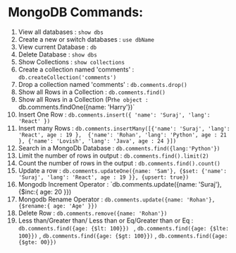 # MongoDB Commands:

1) View all databases : `show dbs`
2) Create a new or switch databases : `use dbName`
3) View current Database : `db`
4) Delete Database : `show dbs`
5) Show Collections : `show collections`
6) Create a collection named 'comments' : `db.createCollection('comments')`
7) Drop a collection named 'comments' : `db.comments.drop()`
8) Show all Rows in a Collection : `db.comments.find()`
9) Show all Rows in a Collection (Pr`he object : `db.comments.findOne({name: 'Harry'})`
11) Insert One Row : `db.comments.insert({
    'name': 'Suraj',
    'lang': 'React'
 })`
 12) Insert many Rows : `db.comments.insertMany([{'name': 'Suraj',
    'lang': 'React',
    age : 19
    }, 
    {'name': 'Rohan',
    'lang': 'Python',
     age : 21
    },
    {'name': 'Lovish',
    'lang': 'Java',
     age : 24
}])`
13) Search in a MongoDb Database : `db.comments.find({lang:'Python'})`
14) Limit the number of rows in output : `db.comments.find().limit(2)`
15) Count the number of rows in the output : `db.comments.find().count()`
16) Update a row : `db.comments.updateOne({name: 'Sam'},
{$set: {'name': 'Suraj',
    'lang': 'React',
    age : 19
}}, {upsert: true})`
17) Mongodb Increment Operator : `db.comments.update({name: 'Suraj'},
{$inc:{
    age: 20
}})
18) Mongodb Rename Operator : `db.comments.update({name: 'Rohan'},
{$rename:{
    age: 'Age'
}})`
19) Delete Row : `db.comments.remove({name: 'Rohan'})`
20) Less than/Greater than/ Less than or Eq/Greater than or Eq : `db.comments.find({age: {$lt: 100}})
` , `db.comments.find({age: {$lte: 100}})` , `db.comments.find({age: {$gt: 100}})` , `db.comments.find({age: {$gte: 00}})`
